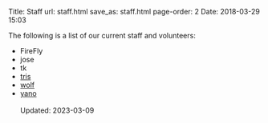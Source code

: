 Title: Staff
url: staff.html
save_as: staff.html
page-order: 2
Date: 2018-03-29 15:03

The following is a list of our current staff and volunteers:

* FireFly
* jose
* tk
* <a href="https://tris.fyi/" rel="noopener noreferrer" target="_blank">tris</a>
* <a href="https://oriole.systems/" rel="noopener noreferrer" target="_blank">wolf</a>
* <a href="https://yanovich.net/" rel="noopener noreferrer" target="_blank">yano</a>
<br /><br />
Updated: 2023-03-09
